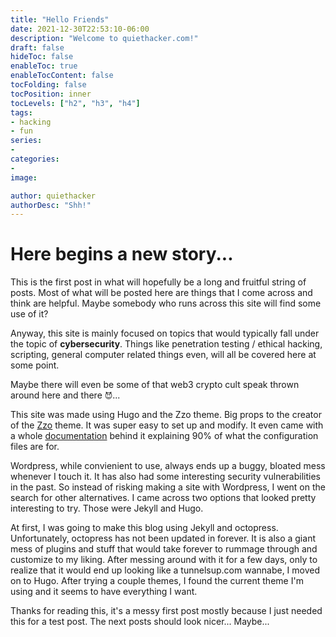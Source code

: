 ```yaml
---
title: "Hello Friends"
date: 2021-12-30T22:53:10-06:00
description: "Welcome to quiethacker.com!"
draft: false
hideToc: false
enableToc: true
enableTocContent: false
tocFolding: false
tocPosition: inner
tocLevels: ["h2", "h3", "h4"]
tags:
- hacking
- fun
series:
-
categories:
-
image:

author: quiethacker
authorDesc: "Shh!"
---
```


<h1>Here begins a new story...</h1>

This is the first post in what will hopefully be a long and fruitful string of posts. Most of what will be posted here are things that I come across and think are helpful. Maybe somebody who runs across this site will find some use of it?

Anyway, this site is mainly focused on topics that would typically fall under the topic of <b>cybersecurity</b>. Things like penetration testing / ethical hacking, scripting, general computer related things even, will all be covered here at some point. 

Maybe there will even be some of that web3 crypto cult speak thrown around here and there <code>:smiling_imp:</code>... 

This site was made using Hugo and the Zzo theme. Big props to the creator of the <a href="https://github.com/zzossig/hugo-theme-zzo">Zzo</a> theme. It was super easy to set up and modify. It even came with a whole <a href="https://zzo-docs.vercel.app/zzo">documentation</a> behind it explaining 90% of what the configuration files are for.

Wordpress, while convienient to use, always ends up a buggy, bloated mess whenever I touch it. It has also had some interesting security vulnerabilities in the past. So instead of risking making a site with Wordpress, I went on the search for other alternatives. I came across two options that looked pretty interesting to try. Those were Jekyll and Hugo. 

At first, I was going to make this blog using Jekyll and octopress. Unfortunately, octopress has not been updated in forever. It is also a giant mess of plugins and stuff that would take forever to rummage through and customize to my liking. After messing around with it for a few days, only to realize that it would end up looking like a tunnelsup.com wannabe, I moved on to Hugo. After trying a couple themes, I found the current theme I'm using and it seems to have everything I want.

Thanks for reading this, it's a messy first post mostly because I just needed this for a test post. The next posts should look nicer... Maybe...